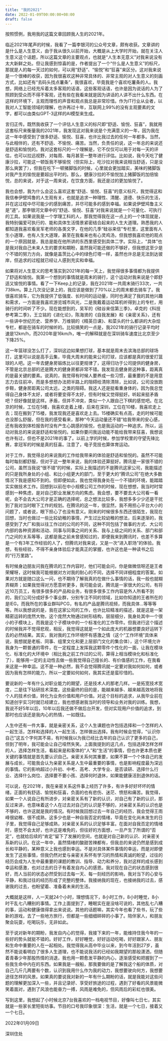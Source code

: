 ```yaml
---
title: "我的2021"
date: 2022-01-09T00:00:00+08:00
draft: false
---
```


按照惯例，我用我的这篇文章回顾我人生的2021年。

临近2021年尾声的时候，我看了一篇李银河的公众号文章，颇有收获。文章讲的是什么是人生意义，由于我从很久以前开始，大概是从上大学时开始，就在关注人生意义这个话题，所以这篇文章的主要观点，也就是“人生本无意义”对我来说没有太大新鲜之处。但让我感到惊喜的是，作者提出了一个“什么是人生意义”的标尺，那就是人的每一天过的如何，可以用“舒适”、“愉悦”和“狂喜”来区分。这对我来说是一个很棒的收获，因为我很喜欢这种非常具体的、非常主观的对人生意义的刻画方式，比如还有“去码头找点薯条”，我很喜欢，毕竟我是个喜欢吃薯条的人。我想，网络上已经充斥着太多客观的话语，这些客观话语，也许是因为说话的人为了照顾到受众而不得不客观，还有些在我看来就是因为讲话的人讲不出什么东西。在这样的环境下，主观而理性的声音和观点我总是非常珍惜。作为IT行业从业者，以我对人工智能领域的理解，也许再过十年，互联网上99%的没有主观要素的文字，都可以由类似GPT-3这样的AI模型来生成。

言归正传。既然我收获了一个评估人生意义的标尺即“舒适、愉悦、狂喜”，我就用这套标尺来衡量我的2021年，我发现这对我来说是个充满意义的一年，因为我在这一年中感受到了很多舒适、愉悦、狂喜，也许比我过去的任何一年都多。当然，与此相伴的，还有不舒适、不愉悦、痛苦。当然，负责任的说，这一年总的来说还是舒适和愉悦的。我对这套标尺的一个理解是，它不仅仅可以用于对每一天的评估，也可以拉远视野，对每周、每月甚至一整年进行评估。比如说，我今天吃了健康沙拉，可能这一顿饭我不够愉悦（但实际上，吃沙拉对我来说相当舒适，只是没那么爽罢了），但我在吃下一顿猪脚饭的时候，心里就会更加踏实，美味的猪脚饭对我产生的愉悦是要超出平时的。那么，健康沙拉的不愉悦加上猪脚饭的加倍愉悦，总的来说，对于这一周来说，在饮食方面，我还是过的更加愉悦了。

我也会想，我为什么会这么喜欢这套“舒适、愉悦、狂喜”的意义标尺，我觉得这和我信奉伊壁鸠鲁的人生观有关，也就是追求一种理性、清醒、道德、快乐的生活，并在这过程中尽可能少的感到痛苦，并尽可能多的感到幸福。如果说伊壁鸠鲁主义是”道“，那李银河文章中的”舒适、愉悦、狂喜“对我来说就是一个可量化、可执行的工具。如果说我是一个学理工科的人，那我觉得我在这一点上的一个体现就是，我特别偏爱可执行的、能和具体生活情景紧密结合起来的人生大道理。熟悉我的人都知道我喜欢看吴军老师的各类文字，在他的几季“硅谷来信”专栏里，这里面有人生小道理，也有人生大道理，甚至在我看来也有心灵鸡汤，但我想我喜欢他的观点的一个原因就是，我总是能在他所讲的东西里感受到具体二字。实际上，“具体”也是我对我自己未来人生的要求和期盼，虽然我可能还做的不够好，但我想这至少是个不错的努力方向，就像是盖茨比心中的绿色灯塔一样，虽然也许总是无法到达彼岸，但追求的过程就已经让人感到充实和幸福。

如果将对人生意义的思考落实到2021年的每一天上，我觉得很多事情都为我提供了舒适和愉悦。我第一个想到的事情就是周末的骑行，这个运动对我来说是个即舒适又愉悦的事情。看了一下Keep上的记录，我在2021年一共周末骑行33次，一共738km。算上几次没记录上的，我应该是做到了70%以上的周末都去骑车了。我很喜欢骑车，它为我提供了低强度、长时间的运动量，同时也满足了我的其他兴趣和需求，一方面是我喜欢游览城市风光，二是我戴着运动耳机听得到上的专栏，用骑行的时间听了不少。现在能想到的，吴军的《硅谷来信第三季》，卓克的《科技参考第二季》，王立铭的《进化论》，陈海贤的《自我发展》和《亲密关系》，还有一些讲中世纪历史、营养学、万维钢的《精英日课》、和菜头的什么都讲的大杂烩专栏，都是在骑车的时候听的。比较搞笑的一点是，我2021年的骑行记录平均时速是12km/h，而2020年是16km/h，唯一的解释就是在深圳骑车速度比北京至少下降25%。

这一年篮球没怎么打了，深圳这边如果想打球，基本就是周末去滨海总部的球场打，这里可以说是高手云集，毕竟大周末的能来公司打球，应该都是真的很爱打篮球的人吧。这一年去健身房锻炼比以往更规律了，这得归功于公司提供的健身房，不管是北京总部的还是腾大的健身房都非常不错。我发现去健身房这种事，距离真的是最关键的要素。说真的，我觉得有时候人要养成一些习惯，最重要的不是用意志力去往前冲，而是多想想办法把半路上的阻碍给清除清除，比如说，公司没放跑步鞋，健身房距离公司太远，之类的阻碍。我这人还是挺看重身体的，因为我总觉得自己身体不太好，或者将要变得不太好，但有时候又觉得挺好。听起来挺矛盾吧？但好像就是这样。矛盾，但并不冲突，类似一个人跟自己下棋的感觉吧。在北京的时候，工位在5楼，我喜欢走着上楼，后来在深圳，工位在10楼，我喜欢走上去；现在搬到了15楼，我发现我还是喜欢走上去。15楼确实有点高，走的时候可能也没那么舒服，但在我的感受看来，那种“今天运动量还不错”给我带来的安心感，还有我收到体检报告时没有产生心跳感的愉悦，也是我运动的一种追求。所以，运动对我总的来说是舒适和愉悦的。如果你要问我运动能不能给我带来狂喜，我想说也许有过，但也不是2021年的事了。以前上学的时候，参加学校里的守望先锋比赛，拿冠军的时候是真的狂喜。注意了，电子竞技也算体育运动。

对于工作，我觉得总的来说我的工作给我带来的体验是舒适和愉悦的。虽然不可能每时每刻都舒服，但对于这一整年来说，我的体验还算挺好。腾讯是一家很不错的公司，虽然当我说“很不错”的时候，实际上我描述的不是腾讯这家公司，我能描述的只是我所身处的小组、和比小组更大的部门，至于更大的“腾讯公司”在绝大多数情况下我是感知不到的。但即便如此，我也觉得我身处在一个不错的环境，能踏踏实实做技术工作。回想到以前在中小规模公司工作的时候，现在想想，我当时时常感到一种焦虑，是对自己职业发展方向的焦虑。我会想，要不要去大公司看一看呢，会不会去大公司才是正确的选择呢，总之想法比较多，我想多多少少还是干扰到了我对当时眼下工作的规划。在腾讯的这一年，很显然，我不用担心平台大小的问题了，或者说，眼下担心了也没有意义。刚来的时候很多东西还很陌生，我现在回想，当时也做过一些比较幼稚的事情，产生过比较幼稚的想法，后来逐渐的，我感受到了大厂和我以往工作过的公司的不同，这种不同包括了做事的方式、大公司内部的各种资源和活动、同事与同事之间的关系、我与上级之间的关系、部门和部门之间的关系等等，这都是我之前未曾感知过的，即便我来到腾讯时，也差不多算是一个有3年工作经验的人了，但腾讯对我来说，又是一次“进入职场”的体验。我想，有些经验，不得不亲身体验后才能真正的掌握，也许这也是一种读书之后的“行万里路”。

有时候身边朋友问我在腾讯的工作内容时，他们可能会问，你是做微信呀还是王者荣耀呀，这时候我可能根据对方对我的耐心的不同，选择不同详细程度的答案。如果对方就是随口这么一问，也不期待了解我真的在做什么事情的话，我一般也就糊弄糊弄；如果我觉得对方愿意听更多，我可能会说，腾讯是一家很大的公司，有将近10万员工，有很多很多的产品和业务，有很多很多工作内容是外人所看不到的，我们公司分成好多个事业群，分别专注不同的领域，比如你知道的王者所在的是IEG，而我所在的事业群叫PCG，有名的产品是腾讯视频，而我具体…等等等等。所以我想说的是，我在这家公司的工作，也许比较精准的描述，就是这是一架精密运转的庞然大物，这个庞然大物通过树形结构，层层细分，我身处其中一个很小的子模块上，而我是这个子模块中的一个标准化的工作零件。但我进行这个描述的时候我并不觉得悲观，相反，我觉得这就是一个如此庞大的机器想要良好运转下去的必然结果。其实，我对我的工作环境怀有感激之情（这个“工作环境”具体来说，我想就是老板、同事、组里文化和更上层部门文化的集合体），这个环境允许我身为一颗普通的零件，在一定程度上发挥我这颗零件个性化的一面，让我在模块化、标准化的大环境中（相比我之前工作过的公司，算得上相当模块化和标准化了），能够用一定的主动性去做一些我觉得自己擅长的、有价值感的工作，在我看来这是一种幸运。这不是一种必然，我不会觉得腾讯就一定要对我如何如何，或者因为我有怎样的能力，所以一定要如何如何，我其实还是蛮珍惜的。

要说新的一年有什么对职业能力的期望，还是技术人的那老几样。一是拓宽技术宽度，二是往下钻研技术深度。这些最终的目的是，能越来越多、越来越高效地将我个人的技术价值，转化为业务价值和用户价值。对这个目标的追求，从我毕业前在知道创宇实习时就已经建立，我也想感谢我当时的领导和业务对我的训练。我想，我说不好5年以后，10年以后我还做不做后台开发，但对实现用户价值的追求，到那时也应该还是我内心的热情，一如既往。

人生中还有一件大事，就是亲密关系，这个人生课题也许包括选择和一个怎样的人一起生活，怎样和选择的人一起生活，怎样做出选择。我有时候会觉得，“认识你自己”这五个字何其不易，有时候我以为我已经比去年的自己认识了更多的自己，但到了明年，我可能会让自己哑然失笑。上面我提到的这几点，包括选择怎样怎样的人，选择怎样生活，看起来是和客体的“人”和“生活”的事情，但也许更本质也更关键的事情就是首先要认识自己。亲密关系何其重要，如果不算一个个体自己的发展与成长，可能我会认为亲密关系是人生中最重要的事情，也是影响程度最为深远的事情。它的影响超过小升初、中考、高考、大学专业、是否读研、选择什么行业、选择什么岗位、选择要不要小孩、选择何时退休，如果能健康活到退休的话。

可以说，在2021年，我在亲密关系这件事上经历了许多，有许多好好坏坏的情绪，正面的有舒适、愉悦和狂喜，负面的也有悲伤、迷茫、愤怒和痛苦。我觉得，如果一个人说自己有所进步，对亲密关系有了新的认识，对自己有了新的认识，那反过来讲，也意味着这个人在过去对自己的认识是不够的，对亲密关系的认识也是不够的，也许这就是我的情况。有时候我回想过去一年自己的经历，我会觉得王雨峰很幼稚、很不成熟，这多少也是一种自我否定的情绪，毕竟在变化尚未发生的日子里，我觉得自己足够成熟，对亲密关系的认识足够丰富。在面对自我否定的情绪时，感觉不会太好，也许这是难免的，但往好的方面想，一旦产生了所谓的“否定”，也就给后续的“肯定”留下了发展的空间，也就是对自己新的认识、对亲密关系新的认识。在这一年中，虽然情绪的酸甜苦辣都有，但我总的来说仍然是感到成长和平静的，某种意义上我也感到幸运。不是对具体某件事情的幸运，而是对即便发生了这些事情，但我仍然对爱与亲密关系怀有学习的热情和真诚的盼望，过往的经历会成为人生中最重要的课题的教训、指导、动力和养分，我对这样的成长感到幸运和感激，也对过去的日子有着发自内心的感恩。我对现在自己的状态感到很好，而人当前的状态必然受到过去每一天、每一刻经历的影响，我对当下的心安与平静，和我过往的经历形成了完整的整体。我接纳我的现在，也接纳我的过去，感谢我的过去，也盼望着、准备着未来的生活。

大概就是这样，人一天就24个小时，理想情况下，8小时工作，8小时睡觉，8小时干乱七八糟别的事情。工作上面提到了，睡眠实在是没啥可说的，其他乱七八糟的事，运动和健康值得拿出来说说。其他的话题嘛，其实今年也看了些书，玩了些新的游戏，去了一些地方旅行，但都是一些细细碎碎的小事了。陪伴家人，和朋友聚会玩耍，吃喝玩乐，无非如此。

至于说对新年的期盼，我发自内心的觉得，我接下来的一年，能维持住我今年的一些好的势头就挺不错的。好好工作，好好睡觉，好好运动吃喝，好好跟家人、朋友和生命中重要的人在一起相处。我觉得我从高中毕业以来，到今年活到27岁，虽然不能说看明白了很多人生道理，也不能说我活的已经如我期望的那般潇洒，但随着青春少年那股热情的消退，我也用一颗愈发平静的内心，逐渐感受和把握到了一些我生命中内在的东西。如果我是一艘船，那我要做的是了解我这个船的体质，对自己几斤几两要有个数，认识到我用什么作为我的动力，我想要驶向何方，我想要途径怎样的风景。如果真的要说我对新的一年有什么期盼的话，就是我能对这些问题的理解更加深入一些，并且记录好、享受好旅途的过程，遇到了好看的风景能微笑着面对，遇到了风浪也能奋力一搏，风雨是难免的，但风雨后的彩虹也很美。

写到这里，我想起了小时候北京7台我喜欢的一档电视节目，好像叫七日七，其实就是一些家长里短街坊事。节目的口号我印象很深：生活，就是一个七日，接着又一个七日。

2022年01月09日

深圳住处